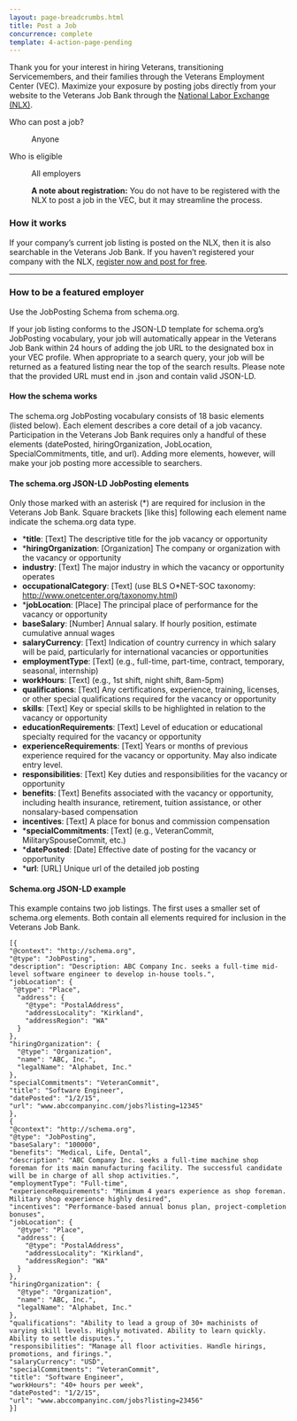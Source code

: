 ```yaml
---
layout: page-breadcrumbs.html
title: Post a Job
concurrence: complete
template: 4-action-page-pending
---
```

<link href="/assets/css/vendor/prism.css" type="text/css" rel="stylesheet">

<div class="va-introtext">

Thank you for your interest in hiring Veterans, transitioning Servicemembers, and their families through the Veterans Employment Center (VEC). Maximize your exposure by posting jobs directly from your website to the Veterans Job Bank through the [National Labor Exchange (NLX)](https://us.jobs/postajobpartner.asp?partner=ebenefits).

</div>

<dl markdown="1" class="va-callout">
<dt>Who can post a job?</dt>
<dd><p>Anyone</p></dd>

<dt>Who is eligible</dt>
<dd><p>All employers</p></dd>
<dd><p><b>A note about registration:</b> You do not have to be registered with the NLX to post a job in the VEC, but it may streamline the process.</p></dd>
</dl>

### How it works

If your company’s current job listing is posted on the NLX, then it is also searchable in the Veterans Job Bank. If you haven’t registered your company with the NLX, [register now and post for free](https://us.jobs/postajobpartner.asp?partner=ebenefits).

-----

### How to be a featured employer

Use the JobPosting Schema from schema.org.

If your job listing conforms to the JSON-LD template for schema.org’s JobPosting vocabulary, your job will automatically appear in the Veterans Job Bank within 24 hours of adding the job URL to the designated box in your VEC profile. When appropriate to a search query, your job will be returned as a featured listing near the top of the search results. Please note that the provided URL must end in .json and contain valid JSON-LD.

#### How the schema works

The schema.org JobPosting vocabulary consists of 18 basic elements (listed below). Each element describes a core detail of a job vacancy. Participation in the Veterans Job Bank requires only a handful of these elements (datePosted, hiringOrganization, JobLocation, SpecialCommitments, title, and url). Adding more elements, however, will make your job posting more accessible to searchers.

#### The schema.org JSON-LD JobPosting elements

Only those marked with an asterisk (*) are required for inclusion in the Veterans Job Bank. Square brackets [like this] following each element name indicate the schema.org data type.

- ***title**: [Text] The descriptive title for the job vacancy or opportunity
- ***hiringOrganization**: [Organization] The company or organization with the vacancy or opportunity
- **industry**: [Text] The major industry in which the vacancy or opportunity operates
- **occupationalCategory**: [Text] (use BLS O*NET-SOC taxonomy: http://www.onetcenter.org/taxonomy.html)
- ***jobLocation**: [Place] The principal place of performance for the vacancy or opportunity
- **baseSalary**: [Number] Annual salary. If hourly position, estimate cumulative annual wages
- **salaryCurrency**: [Text] Indication of country currency in which salary will be paid, particularly for international vacancies or opportunities
- **employmentType**: [Text] (e.g., full-time, part-time, contract, temporary, seasonal, internship)
- **workHours**: [Text] (e.g., 1st shift, night shift, 8am-5pm)
- **qualifications**: [Text] Any certifications, experience, training, licenses, or other special qualifications required for the vacancy or opportunity
- **skills**: [Text] Key or special skills to be highlighted in relation to the vacancy or opportunity
- **educationRequirements**: [Text] Level of education or educational specialty required for the vacancy or opportunity
- **experienceRequirements**: [Text] Years or months of previous experience required for the vacancy or opportunity. May also indicate entry level.
- **responsibilities**: [Text] Key duties and responsibilities for the vacancy or opportunity
- **benefits**: [Text] Benefits associated with the vacancy or opportunity, including health insurance, retirement, tuition assistance, or other nonsalary-based compensation
- **incentives**: [Text] A place for bonus and commission compensation
- ***specialCommitments**: [Text] (e.g., VeteranCommit, MilitarySpouseCommit, etc.)
- ***datePosted**: [Date] Effective date of posting for the vacancy or opportunity
- ***url**: [URL] Unique url of the detailed job posting

#### Schema.org JSON-LD example

This example contains two job listings. The first uses a smaller set of schema.org elements. Both contain all elements required for inclusion in the Veterans Job Bank.

    [{
    "@context": "http://schema.org",
    "@type": "JobPosting",
    "description": "Description: ABC Company Inc. seeks a full-time mid-level software engineer to develop in-house tools.",
    "jobLocation": {
     "@type": "Place",
      "address": {
        "@type": "PostalAddress",
        "addressLocality": "Kirkland",
        "addressRegion": "WA"
      }
    },
    "hiringOrganization": {
      "@type": "Organization",
      "name": "ABC, Inc.",
      "legalName": "Alphabet, Inc."
    },
    "specialCommitments": "VeteranCommit",
    "title": "Software Engineer",
    "datePosted": "1/2/15",
    "url": "www.abccompanyinc.com/jobs?listing=12345"
    },
    {
    "@context": "http://schema.org",
    "@type": "JobPosting",
    "baseSalary": "100000",
    "benefits": "Medical, Life, Dental",
    "description": "ABC Company Inc. seeks a full-time machine shop foreman for its main manufacturing facility. The successful candidate will be in charge of all shop activities.",
    "employmentType": "Full-time",
    "experienceRequirements": "Minimum 4 years experience as shop foreman. Military shop experience highly desired",
    "incentives": "Performance-based annual bonus plan, project-completion bonuses",
    "jobLocation": {
      "@type": "Place",
      "address": {
        "@type": "PostalAddress",
        "addressLocality": "Kirkland",
        "addressRegion": "WA"
      }
    },
    "hiringOrganization": {
      "@type": "Organization",
      "name": "ABC, Inc.",
      "legalName": "Alphabet, Inc."
    },
    "qualifications": "Ability to lead a group of 30+ machinists of varying skill levels. Highly motivated. Ability to learn quickly. Ability to settle disputes.",
    "responsibilities": "Manage all floor activities. Handle hirings, promotions, and firings.",
    "salaryCurrency": "USD",
    "specialCommitments": "VeteranCommit",
    "title": "Software Engineer",
    "workHours": "40+ hours per week",
    "datePosted": "1/2/15",
    "url": "www.abccompanyinc.com/jobs?listing=23456"
    }]

